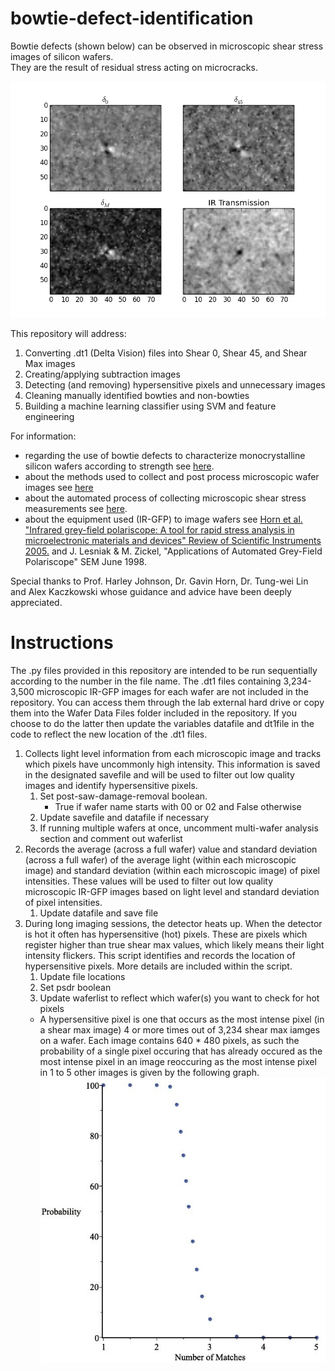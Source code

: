 # bowtie-defect-identification
Bowtie defects (shown below) can be observed in microscopic shear stress images of silicon wafers.  
They are the result of residual stress acting on microcracks.  

![Example Bowtie Defect](images/0009raw_1188.png)

This repository will address:
1. Converting .dt1 (Delta Vision) files into Shear 0, Shear 45, and Shear Max images
1. Creating/applying subtraction images
1. Detecting (and removing) hypersensitive pixels and unnecessary images
1. Cleaning manually identified bowties and non-bowties
1. Building a machine learning classifier using SVM and feature engineering

For information:
* regarding the use of bowtie defects to characterize monocrystalline silicon wafers according to strength see [here](/documents/NDPE%20CHAR%20OF%20cSi%20PV%20WAFERS.pdf).
* about the methods used to collect and post process microscopic wafer images see [here](/documents/Overview_IR-GFP_Wafer_Image_Data_Set.pdf)
* about the automated process of collecting microscopic shear stress measurements see [here](/documents/IR-GFP-automation.pdf).
* about the equipment used (IR-GFP) to image wafers see [Horn et al. "Infrared grey-field polariscope: A tool for rapid stress analysis
in microelectronic materials and devices" Review of Scientific Instruments 2005.](/documents/Horn_2005.pdf) and J. Lesniak & M. Zickel, "Applications of Automated Grey-Field Polariscope" SEM June 1998.

Special thanks to Prof. Harley Johnson, Dr. Gavin Horn, Dr. Tung-wei Lin and Alex Kaczkowski whose guidance and advice have been deeply appreciated.

# Instructions
The .py files provided in this repository are intended to be run sequentially according to the number in the file name.  The .dt1 files containing 3,234-3,500 microscopic IR-GFP images for each wafer are not included in the repository.  You can access them through the lab external hard drive or copy them into the Wafer Data Files folder included in the repository.  If you choose to do the latter then update the variables datafile and dt1file in the code to reflect the new location of the .dt1 files.  

1. Collects light level information from each microscopic image and tracks which pixels have uncommonly high intensity.  This information is saved in the designated savefile and will be used to filter out low quality images and identify hypersensitive pixels.  
    1. Set post-saw-damage-removal boolean.
        * True if wafer name starts with 00 or 02 and False otherwise
    1. Update savefile and datafile if necessary
    1. If running multiple wafers at once, uncomment multi-wafer analysis section and comment out waferlist
1. Records the average (across a full wafer) value and standard deviation (across a full wafer) of the average light (within each microscopic image) and standard deviation (within each microscopic image) of pixel intensities.  These values will be used to filter out low quality microscopic IR-GFP images based on light level and standard deviation of pixel intensities.  
    1. Update datafile and save file
1. During long imaging sessions, the detector heats up.  When the detector is hot it often has hypersensitive (hot) pixels.  These are pixels which register higher than true shear max values, which likely means their light intensity flickers.  This script identifies and records the location of hypersensitive pixels.  More details are included within the script.  
    1. Update file locations
    1. Set psdr boolean
    1. Update waferlist to reflect which wafer(s) you want to check for hot pixels
    * A hypersensitive pixel is one that occurs as the most intense pixel (in a shear max image) 4 or more times out of 3,234 shear max iamges on a wafer.  Each image contains 640 * 480 pixels, as such the probability of a single pixel occuring that has already occured as the most intense pixel in an image reoccuring as the most intense pixel in 1 to 5 other images is given by the following graph.  
![Hypersensitive Pixel Probability](images/hypersensitive-pixel-probability.JPG)
